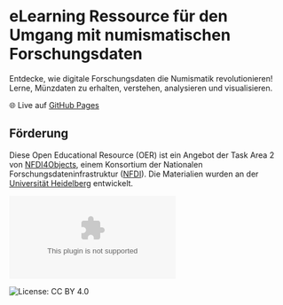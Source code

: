 # eLearning Ressource für den Umgang mit numismatischen Forschungsdaten

Entdecke, wie digitale Forschungsdaten die Numismatik revolutionieren! Lerne, Münzdaten zu erhalten, verstehen, analysieren und visualisieren.

🌐 Live auf [GitHub Pages](mat141cel.github.io/eLearning-Vagheiten-NFDI/)





## Förderung

Diese Open Educational Resource (OER) ist ein Angebot der Task Area 2 von [NFDI4Objects](https://www.nfdi4objects.net/portal/tas/ta2), einem Konsortium der Nationalen Forschungsdateninfrastruktur ([NFDI](https://nfdi.de)). Die Materialien  wurden an der [Universität Heidelberg](https://www.uni-heidelberg.de/) entwickelt.

![Gefördert durch die DFG](https://www.dfg.de/resource/blob/173282/dfg-logo-foerderung.zip)

![License: CC BY 4.0](https://img.shields.io/badge/License-CC%20BY%204.0-lightgrey.svg)

